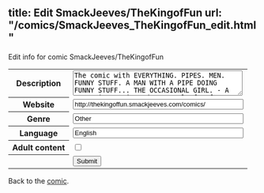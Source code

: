 title: Edit SmackJeeves/TheKingofFun
url: "/comics/SmackJeeves_TheKingofFun_edit.html"
---
Edit info for comic SmackJeeves/TheKingofFun

<form name="comic" action="http://gaepostmail.appspot.com/comic/" method="post">
<table class="comicinfo">
<tr>
<th>Description</th><td><textarea name="description" cols="40" rows="3">The comic with EVERYTHING. PIPES. MEN. FUNNY STUFF. A MAN WITH A PIPE DOING FUNNY STUFF... THE OCCASIONAL GIRL. - A part time project done mostly for fun, but also to practice my writing/drawing. - Updates Monday to Friday.</textarea></td>
</tr>
<tr>
<th>Website</th><td><input type="text" name="url" value="http://thekingoffun.smackjeeves.com/comics/" size="40"/></td>
</tr>
<tr>
<th>Genre</th><td><input type="text" name="genre" value="Other" size="40"/></td>
</tr>
<tr>
<th>Language</th><td><input type="text" name="language" value="English" size="40"/></td>
</tr>
<tr>
<th>Adult content</th><td><input type="checkbox" name="adult" value="adult" /></td>
</tr>
<tr>
<th></th><td>
<input type="hidden" name="comic" value="SmackJeeves_TheKingofFun" />
<input type="submit" name="submit" value="Submit" />
</td>
</tr>
</table>
</form>

Back to the [comic](SmackJeeves_TheKingofFun.html).
